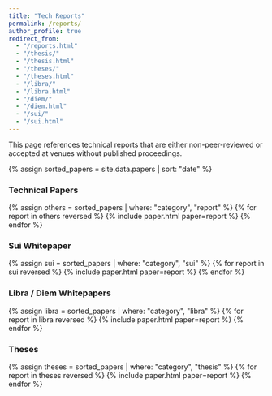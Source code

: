 ```yaml
---
title: "Tech Reports"
permalink: /reports/
author_profile: true
redirect_from:
  - "/reports.html"
  - "/thesis/"
  - "/thesis.html"
  - "/theses/"
  - "/theses.html"
  - "/libra/"
  - "/libra.html"
  - "/diem/"
  - "/diem.html"
  - "/sui/"
  - "/sui.html"
---
```


This page references technical reports that are either non-peer-reviewed or accepted at venues without published proceedings.

{% assign sorted_papers = site.data.papers | sort: "date" %}

### Technical Papers

{% assign others = sorted_papers | where: "category", "report" %}
{% for report in others reversed %}
{% include paper.html paper=report %}
{% endfor %}

### Sui Whitepaper

{% assign sui = sorted_papers | where: "category", "sui" %}
{% for report in sui reversed %}
{% include paper.html paper=report %}
{% endfor %}

### Libra / Diem Whitepapers

{% assign libra = sorted_papers | where: "category", "libra" %}
{% for report in libra reversed %}
{% include paper.html paper=report %}
{% endfor %}

### Theses

{% assign theses = sorted_papers | where: "category", "thesis" %}
{% for report in theses reversed %}
{% include paper.html paper=report %}
{% endfor %}
